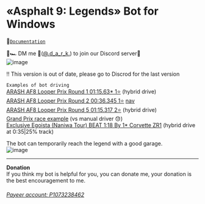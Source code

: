 # «Asphalt 9: Legends» Bot for Windows  
📑[`Documentation`](https://github.com/yaldabaoth444/Asphalt9win/wiki)  

🚥🏎️ DM me 💬(<a href = "https://discordapp.com/channels/@me/" target = "_blank">@.d_a_r_k.</a>) to join our Discord server🏁  
![image](https://user-images.githubusercontent.com/25618671/214398209-4292bf72-f976-417a-be31-ee891b258448.png)

:bangbang: This version is out of date, please go to Discrod for the last version  

`Examples of bot driving`  
<a href = "https://youtu.be/JVPV0NSsgwc" target = "_blank">ARASH AF8 Looper Prix Round 1 01:15.63* 1⭐</a> (hybrid drive)  
<a href = "https://youtu.be/wX_DtP7XgOI" target = "_blank">ARASH AF8 Looper Prix Round 2 00:36.345 1⭐</a> <a href = "https://github.com/yaldabaoth444/Asphalt9win/blob/main/Navigations/GP2a.map" target = "_blank" title = 'BCompilerDebug.exe -t Race -r 1 -map "granpri2a"'>nav</a>  
<a href = "https://youtu.be/iwouaIRdATs" target = "_blank">ARASH AF8 Looper Prix Round 5 01:15.317 2⭐</a> (hybrid drive)  
<a href = "https://youtu.be/W1rB03THwyM" target = "_blank">Grand Prix race example</a> (vs manual driver 😓)  
<a href = "https://youtu.be/S8zHejao2aM" target = "_blank">Exclusive Egoista (Naniwa Tour) BEAT 1:18 By 1* Corvette ZR1</a> (hybrid drive at 0:35|25% track)  

The bot can temporarily reach the legend with a good garage.  
![image](https://github.com/yaldabaoth444/Asphalt9win/assets/25618671/71edddfe-2b66-4c1d-a957-972a7be2514d)

___
**Donation**  
If you think my bot is helpful for you, you can donate me, your donation is the best encouragement to me.  
###### <a href = "https://payeer.com/" target = "_blank">Payeer account: P1073238462</a>
